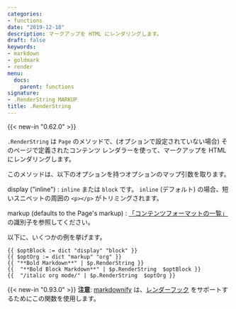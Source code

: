 ```yaml
---
categories:
- functions
date: "2019-12-18"
description: マークアップを HTML にレンダリングします。
draft: false
keywords:
- markdown
- goldmark
- render
menu:
  docs:
    parent: functions
signature:
- .RenderString MARKUP
title: .RenderString
---
```


{{< new-in "0.62.0" >}}

`.RenderString` は `Page` のメソッドで、(オプションで設定されていない場合) そのページで定義されたコンテンツ レンダラーを使って、マークアップを HTML にレンダリングします。

このメソッドは、以下のオプションを持つオプションのマップ引数を取ります。

display ("inline")
: `inline` または `block` です。 `inline` (デフォルト) の場合、短いスニペットの周囲の `<p></p>` がトリミングされます。

markup (defaults to the Page's markup)
: [「コンテンツフォーマットの一覧」](/content-management/formats/#list-of-content-formats) の識別子を参照してください。

以下に、いくつかの例を挙げます。

```go-html-template
{{ $optBlock := dict "display" "block" }}
{{ $optOrg := dict "markup" "org" }}
{{ "**Bold Markdown**" | $p.RenderString }}
{{  "**Bold Block Markdown**" | $p.RenderString  $optBlock }}
{{  "/italic org mode/" | $p.RenderString  $optOrg }}
```

{{< new-in "0.93.0" >}} **注意**: [markdownify](/functions/markdownify/) は、[レンダーフック](/getting-started/configuration-markup/#markdown-render-hooks) をサポートするためにこの関数を使用します。

